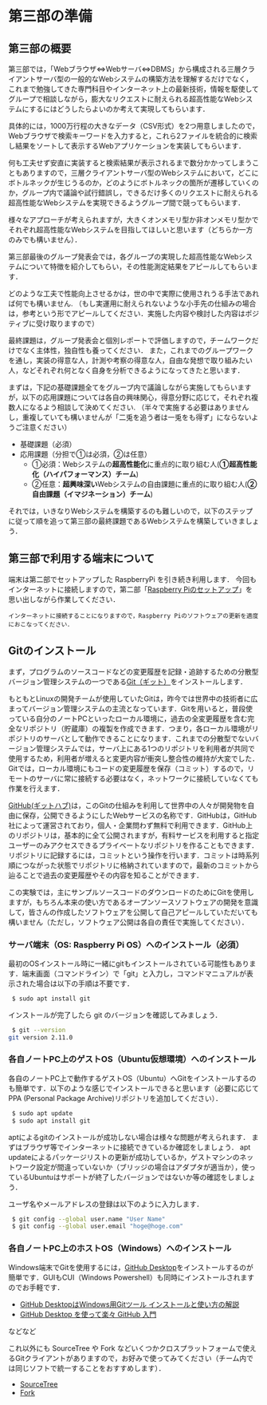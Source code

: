 # 第三部の準備

## 第三部の概要

第三部では，「Webブラウザ<=>Webサーバ<=>DBMS」から構成される三層クライアントサーバ型の一般的なWebシステムの構築方法を理解するだけでなく，これまで勉強してきた専門科目やインターネット上の最新技術，情報を駆使してグループで相談しながら，膨大なリクエストに耐えられる超高性能なWebシステムにするにはどうしたらよいのか考えて実現してもらいます．


具体的には，1000万行程の大きなデータ（CSV形式）を2つ用意しましたので，Webブラウザで検索キーワードを入力すると，これら2ファイルを統合的に検索し結果をソートして表示するWebアプリケーションを実装してもらいます．

何も工夫せず安直に実装すると検索結果が表示されるまで数分かかってしまうこともありますので，三層クライアントサーバ型のWebシステムにおいて，どこにボトルネックが生じうるのか，どのようにボトルネックの箇所が遷移していくのか，グループ内で議論や試行錯誤し，できるだけ多くのリクエストに耐えられる超高性能なWebシステムを実現できるようグループ間で競ってもらいます．

様々なアプローチが考えられますが，大きくオンメモリ型か非オンメモリ型かでそれぞれ超高性能なWebシステムを目指してほしいと思います（どちらか一方のみでも構いません）．


第三部最後のグループ発表会では，各グループの実現した超高性能なWebシステムについて特徴を紹介してもらい，その性能測定結果をアピールしてもらいます．

どのような工夫で性能向上させるかは，世の中で実際に使用されうる手法であれば何でも構いません.
（もし実運用に耐えられないような小手先の仕組みの場合は，参考という形でアピールしてください．実施した内容や検討した内容はポジティブに受け取りますので）


最終課題は，グループ発表会と個別レポートで評価しますので，チームワークだけでなく主体性，独自性も養ってください．
また，これまでのグループワークを通し，実装の得意な人，計測や考察の得意な人，自由な発想で取り組みたい人，などそれぞれ何となく自身を分析できるようになってきたと思います．

まずは，下記の基礎課題全てをグループ内で議論しながら実施してもらいますが，以下の応用課題については各自の興味関心，得意分野に応じて，それぞれ複数人になるよう相談して決めてください.
（半々で実施する必要はありませんし，重複していても構いませんが「二兎を追う者は一兎をも得ず」にならないようご注意ください）

-   基礎課題（必須）
-   応用課題（分担で①は必須，②は任意）
    -   ①必須：Webシステムの**超高性能化**に重点的に取り組む人(**①超高性能化（ハイパフォーマンス）チーム**)
    -   ②任意：**超興味深い**Webシステムの自由課題に重点的に取り組む人(**②自由課題（イマジネーション）チーム**)

それでは，いきなりWebシステムを構築するのも難しいので，以下のステップに従って順を追って第三部の最終課題であるWebシステムを構築していきましょう．

## 第三部で利用する端末について

端末は第二部でセットアップした RaspberryPi を引き続き利用します． 今回もインターネットに接続しますので，第二部「[Raspberry Piのセットアップ](../../part2/part2_1/raspberrypi_setup "Raspberry Piのセットアップ")」を思い出しながら作業してください．

```{admonition} 補足
インターネットに接続することになりますので，Raspberry Piのソフトウェアの更新を適度におこなってください．
```
## Gitのインストール

まず，プログラムのソースコードなどの変更履歴を記録・追跡するための分散型バージョン管理システムの一つである[Git（ギット）](http://git-scm.com/)をインストールします．

もともとLinuxの開発チームが使用していたGitは，昨今では世界中の技術者に広まってバージョン管理システムの主流となっています．Gitを用いると，普段使っている自分のノートPCといったローカル環境に，過去の全変更履歴を含む完全なリポジトリ（貯蔵庫）の複製を作成できます．つまり，各ローカル環境がリポジトリのサーバとして動作できることになります．これまでの分散型でないバージョン管理システムでは，サーバ上にある1つのリポジトリを利用者が共同で使用するため，利用者が増えると変更内容が衝突し整合性の維持が大変でした．Gitでは，ローカル環境にもコードの変更履歴を保存（コミット）するので，リモートのサーバに常に接続する必要はなく，ネットワークに接続していなくても作業を行えます．

[GitHub(ギットハブ)](https://github.com/)は，このGitの仕組みを利用して世界中の人々が開発物を自由に保存，公開できるようにしたWebサービスの名称です．GitHubは，GitHub社によって運営されており，個人・企業問わず無料で利用できます．GitHub上のリポジトリは，基本的に全て公開されますが，有料サービスを利用すると指定ユーザーのみアクセスできるプライベートなリポジトリを作ることもできます．リポジトリに記録するには，コミットという操作を行います．コミットは時系列順につながった状態でリポジトリに格納されていますので，最新のコミットから辿ることで過去の変更履歴やその内容を知ることができます．

この実験では，主にサンプルソースコードのダウンロードのためにGitを使用しますが，もちろん本来の使い方であるオープンソースソフトウェアの開発を意識して，皆さんの作成したソフトウェアを公開して自己アピールしていただいても構いません（ただし，ソフトウェア公開は各自の責任で実施してください）．

### サーバ端末（OS: Raspberry Pi OS）へのインストール（必須）

最初のOSインストール時に一緒にgitもインストールされている可能性もあります．端末画面（コマンドライン）で「git」と入力し，コマンドマニュアルが表示された場合は以下の手順は不要です．

```sh
 $ sudo apt install git
```

インストールが完了したら git のバージョンを確認してみましょう．

```sh
 $ git --version
git version 2.11.0

```

### 各自ノートPC上のゲストOS（Ubuntu仮想環境）へのインストール

各自のノートPC上で動作するゲストOS（Ubuntu）へGitをインストールするのも簡単です．以下のような感じでインストールできると思います（必要に応じてPPA (Personal Package Archive)リポジトリを追加してください）．

```sh
 $ sudo apt update
 $ sudo apt install git
```

aptによるgitのインストールが成功しない場合は様々な問題が考えられます． まずはブラウザ等でインターネットに接続できているか確認をしましょう． apt updateによるパッケージリストの更新が成功しているか，ゲストマシンのネットワーク設定が間違っていないか（ブリッジの場合はアダプタが適当か），使っているUbuntuはサポートが終了したバージョンではないか等の確認をしましょう．

ユーザ名やメールアドレスの登録は以下のように入力します．

```sh
 $ git config --global user.name "User Name"
 $ git config --global user.email "hoge@hoge.com"
```

### 各自ノートPC上のホストOS（Windows）へのインストール

Windows端末でGitを使用するには，[GitHub Desktop](https://desktop.github.com/)をインストールするのが簡単です．GUIもCUI（Windows Powershell）も同時にインストールされますのでお手軽です．

-   [GitHub DesktopはWindows用Gitツール インストールと使い方の解説](https://ferret-plus.com/8498)
-   [GitHub Desktop を使って楽々 GitHub 入門](http://yohshiy.blog.fc2.com/blog-entry-326.html)

などなど

これ以外にも SourceTree や Fork などいくつかクロスプラットフォームで使えるGitクライアントがありますので，お好みで使ってみてください（チーム内では同じソフトで統一することをおすすめします）．

-   [SourceTree](https://www.sourcetreeapp.com/)
-   [Fork](https://git-fork.com/)
